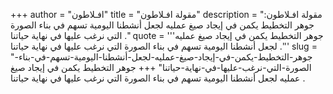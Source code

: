 +++
author = "افـلاطون"
title = "مقولة افـلاطون"
description = "مقولة افـلاطون: جوهر التخطيط يكمن في إيجاد صيغ عمليه لجعل أنشطنا اليومية تسهم في بناء الصورة التي نرغب عليها في نهاية حياتنا ."
quote = '''جوهر التخطيط يكمن في إيجاد صيغ عمليه لجعل أنشطنا اليومية تسهم في بناء الصورة التي نرغب عليها في نهاية حياتنا .'''
slug = "جوهر-التخطيط-يكمن-في-إيجاد-صيغ-عمليه-لجعل-أنشطنا-اليومية-تسهم-في-بناء-الصورة-التي-نرغب-عليها-في-نهاية-حياتنا"
+++
جوهر التخطيط يكمن في إيجاد صيغ عمليه لجعل أنشطنا اليومية تسهم في بناء الصورة التي نرغب عليها في نهاية حياتنا .
